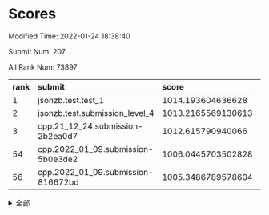 # Scores

Modified Time: 2022-01-24 18:38:40

Submit Num: 207

All Rank Num: 73897

| rank |               submit               |       score        |       sigma        | pk_num |
| :--- | :--------------------------------- | :----------------- | :----------------- | :----- |
| 1    | jsonzb.test.test_1                 | 1014.193604636628  | 0.8298391783254098 | 1424   |
| 2    | jsonzb.test.submission_level_4     | 1013.2165569130613 | 0.8160601812333191 | 1430   |
| 3    | cpp.21_12_24.submission-2b2ea0d7   | 1012.615790940066  | 0.8073191070261305 | 1428   |
| 54   | cpp.2022_01_09.submission-5b0e3de2 | 1006.0445703502828 | 0.7242837809707983 | 1434   |
| 56   | cpp.2022_01_09.submission-816672bd | 1005.3486789578604 | 0.7075542987877282 | 1426   |


<details>
<summary>全部</summary>

| rank |                 submit                 |       score        |       sigma        | pk_num |
| :--- | :------------------------------------- | :----------------- | :----------------- | :----- |
| 1    | jsonzb.test.test_1                     | 1014.193604636628  | 0.8298391783254098 | 1424   |
| 2    | jsonzb.test.submission_level_4         | 1013.2165569130613 | 0.8160601812333191 | 1430   |
| 3    | cpp.21_12_24.submission-2b2ea0d7       | 1012.615790940066  | 0.8073191070261305 | 1428   |
| 4    | gobigger.level_3.submission_level_3_1  | 1012.2138350880956 | 0.7986702701221016 | 1431   |
| 5    | gobigger.level_3.submission_level_3_7  | 1011.4705809701045 | 0.7844840824313398 | 1423   |
| 6    | gobigger.level_3.submission_level_3_0  | 1011.1474634205292 | 0.7802693058258923 | 1431   |
| 7    | gobigger.level_3.submission_level_3_6  | 1010.9559797561953 | 0.7946195490571302 | 1429   |
| 8    | gobigger.level_3.submission_level_3_13 | 1010.8115862751795 | 0.7613343327086136 | 1426   |
| 9    | gobigger.level_3.submission_level_3_8  | 1010.6597539413181 | 0.7769575242250669 | 1429   |
| 10   | gobigger.level_3.submission_level_3_21 | 1010.6595129689857 | 0.7665530111504252 | 1427   |
| 11   | gobigger.level_3.submission_level_3_30 | 1010.5104162668572 | 0.7788249883817923 | 1426   |
| 12   | gobigger.level_3.submission_level_3_29 | 1010.4698858042893 | 0.7507446673012838 | 1427   |
| 13   | gobigger.level_3.submission_level_3_10 | 1010.3677102070666 | 0.7595100422579966 | 1429   |
| 14   | gobigger.level_3.submission_level_3_28 | 1010.2585282433298 | 0.7389471552898599 | 1433   |
| 15   | gobigger.level_3.submission_level_3_45 | 1010.2462999906669 | 0.7648270328270347 | 1430   |
| 16   | gobigger.level_3.submission_level_3_26 | 1010.2462812461105 | 0.759366465464318  | 1423   |
| 17   | gobigger.level_3.submission_level_3_39 | 1010.1163354149675 | 0.7574453120160554 | 1429   |
| 18   | gobigger.level_3.submission_level_3_34 | 1010.0706848964659 | 0.7476037328408444 | 1419   |
| 19   | gobigger.level_3.submission_level_3_15 | 1010.0399673346984 | 0.7480356653328922 | 1426   |
| 20   | gobigger.level_3.submission_level_3_41 | 1010.0241596562544 | 0.7488526353339597 | 1427   |
| 21   | gobigger.level_3.submission_level_3_47 | 1010.0186881546946 | 0.7637404218486483 | 1424   |
| 22   | gobigger.level_3.submission_level_3_33 | 1010.0141552889849 | 0.7624987765194264 | 1423   |
| 23   | gobigger.level_3.submission_level_3_31 | 1009.9416299860211 | 0.7573348346747075 | 1427   |
| 24   | gobigger.level_3.submission_level_3_38 | 1009.919940773584  | 0.7647816518448182 | 1422   |
| 25   | gobigger.level_3.submission_level_3_19 | 1009.8893089080171 | 0.7511228857215597 | 1429   |
| 26   | gobigger.level_3.submission_level_3_14 | 1009.8857467142604 | 0.7579522194667978 | 1427   |
| 27   | gobigger.level_3.submission_level_3_4  | 1009.8132146133411 | 0.795106190237662  | 1425   |
| 28   | gobigger.level_3.submission_level_3_3  | 1009.773020034898  | 0.7406504575618662 | 1430   |
| 29   | gobigger.level_3.submission_level_3_20 | 1009.5999463715858 | 0.7723788535077011 | 1427   |
| 30   | gobigger.level_3.submission_level_3_2  | 1009.5949773867326 | 0.7392343504678132 | 1429   |
| 31   | gobigger.level_3.submission_level_3_48 | 1009.5257269122121 | 0.7761264621152846 | 1433   |
| 32   | gobigger.level_3.submission_level_3_27 | 1009.4293589063258 | 0.7554309637388832 | 1431   |
| 33   | gobigger.level_3.submission_level_3_35 | 1009.4155775731058 | 0.7229706466096628 | 1431   |
| 34   | gobigger.level_3.submission_level_3_43 | 1009.3726670658227 | 0.7581867529319113 | 1432   |
| 35   | gobigger.level_3.submission_level_3_37 | 1009.3472331519462 | 0.7507876495383732 | 1424   |
| 36   | gobigger.level_3.submission_level_3_49 | 1009.2825257125154 | 0.7687430927725407 | 1427   |
| 37   | gobigger.level_3.submission_level_3_17 | 1009.2361037026764 | 0.7546671933896433 | 1430   |
| 38   | gobigger.level_3.submission_level_3_42 | 1009.1872078432966 | 0.7528412108226566 | 1429   |
| 39   | gobigger.level_3.submission_level_3_32 | 1009.1191327239106 | 0.755277815028809  | 1428   |
| 40   | gobigger.level_3.submission_level_3_9  | 1009.0809013185186 | 0.7639263920763035 | 1432   |
| 41   | gobigger.level_3.submission_level_3_11 | 1009.044837002677  | 0.7462431217067488 | 1426   |
| 42   | gobigger.level_3.submission_level_3_16 | 1009.0287346472882 | 0.7466594720384669 | 1431   |
| 43   | gobigger.level_3.submission_level_3_46 | 1008.8314269213218 | 0.7450963923286996 | 1424   |
| 44   | gobigger.level_3.submission_level_3_5  | 1008.765897410581  | 0.7767912029354602 | 1432   |
| 45   | gobigger.level_3.submission_level_3_40 | 1008.7633842061291 | 0.7366725041628513 | 1434   |
| 46   | gobigger.level_3.submission_level_3_36 | 1008.748665234026  | 0.7730791536891266 | 1424   |
| 47   | gobigger.level_3.submission_level_3_23 | 1008.6304338207225 | 0.7657965036952445 | 1425   |
| 48   | gobigger.level_3.submission_level_3_44 | 1008.5872173611017 | 0.7383698690785596 | 1426   |
| 49   | gobigger.level_3.submission_level_3_12 | 1008.5845181759302 | 0.7526184817978416 | 1431   |
| 50   | gobigger.level_3.submission_level_3_22 | 1008.4141548284477 | 0.7590914101403503 | 1428   |
| 51   | gobigger.level_3.submission_level_3_25 | 1008.409844553937  | 0.7459365654904386 | 1422   |
| 52   | gobigger.level_3.submission_level_3_24 | 1008.4069023046569 | 0.755787438066519  | 1430   |
| 53   | gobigger.level_3.submission_level_3_18 | 1007.5744447266829 | 0.7401698816852713 | 1428   |
| 54   | cpp.2022_01_09.submission-5b0e3de2     | 1006.0445703502828 | 0.7242837809707983 | 1434   |
| 55   | gobigger.level_1.submission_level_1_23 | 1005.7566182191331 | 0.7260084823830668 | 1432   |
| 56   | cpp.2022_01_09.submission-816672bd     | 1005.3486789578604 | 0.7075542987877282 | 1426   |
| 57   | gobigger.level_1.submission_level_1_32 | 1005.1782812727206 | 0.7096632683101103 | 1431   |
| 58   | gobigger.level_1.submission_level_1_6  | 1004.9689640394301 | 0.7217001860030725 | 1427   |
| 59   | gobigger.level_1.submission_level_1_48 | 1004.7077712850629 | 0.7222311141305172 | 1430   |
| 60   | gobigger.level_1.submission_level_1_35 | 1004.5845032914151 | 0.7243305807444566 | 1425   |
| 61   | gobigger.level_1.submission_level_1_46 | 1004.5667011461862 | 0.7160795802803424 | 1428   |
| 62   | gobigger.level_1.submission_level_1_41 | 1004.472168485896  | 0.7180727976273072 | 1430   |
| 63   | gobigger.level_1.submission_level_1_7  | 1004.390780616304  | 0.7146875385974436 | 1428   |
| 64   | gobigger.level_1.submission_level_1_2  | 1004.2555525363248 | 0.7168660487923477 | 1426   |
| 65   | gobigger.level_1.submission_level_1_5  | 1004.1614775710547 | 0.7175074201554321 | 1430   |
| 66   | gobigger.level_1.submission_level_1_22 | 1004.1150494265715 | 0.7130031996887816 | 1431   |
| 67   | gobigger.level_1.submission_level_1_8  | 1003.9563366497047 | 0.707361961326214  | 1428   |
| 68   | gobigger.level_1.submission_level_1_36 | 1003.9421171243159 | 0.7022583812168486 | 1428   |
| 69   | gobigger.level_1.submission_level_1_10 | 1003.9057323979922 | 0.721027613375151  | 1430   |
| 70   | gobigger.level_1.submission_level_1_12 | 1003.8773532412625 | 0.7186005587072213 | 1421   |
| 71   | gobigger.level_1.submission_level_1_49 | 1003.8305036081395 | 0.7149913050016692 | 1427   |
| 72   | gobigger.level_1.submission_level_1_38 | 1003.7519246925608 | 0.7196135885691359 | 1429   |
| 73   | gobigger.level_1.submission_level_1_26 | 1003.7022979089303 | 0.7212529525726109 | 1426   |
| 74   | gobigger.level_1.submission_level_1_28 | 1003.6155948848844 | 0.7279463995589429 | 1426   |
| 75   | gobigger.level_1.submission_level_1_20 | 1003.5948349014709 | 0.7225341406521717 | 1426   |
| 76   | gobigger.level_1.submission_level_1_0  | 1003.536054698644  | 0.7128273337275619 | 1428   |
| 77   | gobigger.level_1.submission_level_1_42 | 1003.5177504266451 | 0.7176496042280248 | 1430   |
| 78   | gobigger.level_1.submission_level_1_14 | 1003.4498405235728 | 0.715365643367488  | 1428   |
| 79   | gobigger.level_1.submission_level_1_1  | 1003.2740027117568 | 0.7113423646612423 | 1429   |
| 80   | gobigger.level_1.submission_level_1_40 | 1003.2457000074627 | 0.711758514314715  | 1423   |
| 81   | gobigger.level_1.submission_level_1_21 | 1003.2454366119905 | 0.7080852808921962 | 1427   |
| 82   | gobigger.level_1.submission_level_1_9  | 1003.2411787509538 | 0.7006427099662854 | 1430   |
| 83   | gobigger.level_1.submission_level_1_45 | 1003.2143109239958 | 0.7248617352778918 | 1427   |
| 84   | gobigger.level_1.submission_level_1_19 | 1003.146357629639  | 0.7145260956253243 | 1425   |
| 85   | gobigger.level_1.submission_level_1_34 | 1003.1444738856641 | 0.7242183006288634 | 1421   |
| 86   | gobigger.level_1.submission_level_1_31 | 1003.1117239106809 | 0.7042077469263894 | 1430   |
| 87   | gobigger.level_1.submission_level_1_16 | 1003.0811658293873 | 0.7160238384409958 | 1428   |
| 88   | gobigger.level_1.submission_level_1_43 | 1003.0605294138003 | 0.7123671986286599 | 1427   |
| 89   | gobigger.level_1.submission_level_1_27 | 1003.0265282496198 | 0.7173426877831409 | 1428   |
| 90   | gobigger.level_1.submission_level_1_37 | 1002.9895348160641 | 0.7141071535130294 | 1426   |
| 91   | gobigger.level_1.submission_level_1_29 | 1002.9650034293176 | 0.718416835394151  | 1428   |
| 92   | gobigger.level_1.submission_level_1_18 | 1002.9450024044994 | 0.7130599321106672 | 1434   |
| 93   | gobigger.level_1.submission_level_1_30 | 1002.9143431395914 | 0.7092744011274613 | 1431   |
| 94   | gobigger.level_1.submission_level_1_47 | 1002.8943664885246 | 0.7192819844628366 | 1432   |
| 95   | gobigger.level_1.submission_level_1_11 | 1002.8901327004883 | 0.7029249774770433 | 1432   |
| 96   | gobigger.level_1.submission_level_1_13 | 1002.7047447319096 | 0.7274577688374556 | 1426   |
| 97   | gobigger.level_1.submission_level_1_3  | 1002.68777654655   | 0.7213393233387155 | 1431   |
| 98   | gobigger.level_1.submission_level_1_17 | 1002.66726367182   | 0.7177420468738274 | 1420   |
| 99   | gobigger.level_1.submission_level_1_44 | 1002.6664224372291 | 0.7144399547054331 | 1428   |
| 100  | gobigger.level_1.submission_level_1_4  | 1002.5228051808405 | 0.7108084528143713 | 1430   |
| 101  | gobigger.level_1.submission_level_1_25 | 1002.4984047389489 | 0.7079219352183216 | 1431   |
| 102  | gobigger.level_1.submission_level_1_33 | 1002.4534648630414 | 0.715173784005903  | 1427   |
| 103  | gobigger.level_1.submission_level_1_15 | 1002.3432860219262 | 0.7148546782075159 | 1428   |
| 104  | gobigger.level_1.submission_level_1_39 | 1002.004469326825  | 0.7111610151579945 | 1429   |
| 105  | gobigger.level_1.submission_level_1_24 | 1001.6229234556591 | 0.7075392671369123 | 1431   |
| 106  | gobigger.random.submission_random_14   | 997.2147816379368  | 0.7026466923655467 | 1432   |
| 107  | gobigger.random.submission_random_33   | 997.1425896997459  | 0.7159098391175005 | 1425   |
| 108  | gobigger.random.submission_random_18   | 996.7919982947079  | 0.711064190088107  | 1426   |
| 109  | gobigger.random.submission_random_27   | 996.6965344171583  | 0.7101887745520618 | 1426   |
| 110  | gobigger.random.submission_random_13   | 996.6758572873497  | 0.7153388187840425 | 1427   |
| 111  | gobigger.random.submission_random_48   | 996.6220911361913  | 0.7136842402920499 | 1431   |
| 112  | gobigger.random.submission_random_22   | 996.5242276054674  | 0.7230600973429304 | 1425   |
| 113  | gobigger.random.submission_random_23   | 996.4482996544662  | 0.7172024988150372 | 1425   |
| 114  | gobigger.random.submission_random_24   | 996.4111865605036  | 0.7214203536656458 | 1427   |
| 115  | gobigger.random.submission_random_20   | 996.3634759729305  | 0.7097531543283783 | 1430   |
| 116  | gobigger.random.submission_random_1    | 996.2671164948787  | 0.7104280497881137 | 1424   |
| 117  | gobigger.random.submission_random_8    | 996.2550288439528  | 0.7167706287367427 | 1424   |
| 118  | gobigger.random.submission_random_30   | 996.1694250543118  | 0.7061137915654961 | 1432   |
| 119  | gobigger.random.submission_random_41   | 996.1601825535062  | 0.7168847376790692 | 1429   |
| 120  | gobigger.random.submission_random_28   | 996.135092806681   | 0.7150595637973318 | 1428   |
| 121  | gobigger.random.submission_random_44   | 996.0740482322543  | 0.7200414297665173 | 1431   |
| 122  | gobigger.random.submission_random_7    | 996.0313683815659  | 0.7101286576507654 | 1425   |
| 123  | gobigger.random.submission_random_25   | 996.0284067375164  | 0.7163696470449998 | 1431   |
| 124  | gobigger.random.submission_random_16   | 995.941640219216   | 0.714025387927123  | 1432   |
| 125  | gobigger.random.submission_random_49   | 995.9200296542799  | 0.7091415359571931 | 1425   |
| 126  | gobigger.random.submission_random_19   | 995.9194683704851  | 0.7200023368046754 | 1434   |
| 127  | gobigger.random.submission_random_45   | 995.8905156406864  | 0.7256483358557324 | 1434   |
| 128  | gobigger.random.submission_random_47   | 995.8902867771184  | 0.7210013786609302 | 1427   |
| 129  | gobigger.random.submission_random_46   | 995.8833661042729  | 0.7254824798536281 | 1432   |
| 130  | gobigger.random.submission_random_17   | 995.7829235748019  | 0.7053434245501254 | 1429   |
| 131  | gobigger.random.submission_random_12   | 995.7232678566863  | 0.7219258578420875 | 1425   |
| 132  | gobigger.random.submission_random_21   | 995.6944912743463  | 0.7094251564178287 | 1429   |
| 133  | gobigger.random.submission_random_6    | 995.6893567170796  | 0.7113976273572926 | 1425   |
| 134  | gobigger.random.submission_random_9    | 995.680327915766   | 0.7263001104548567 | 1430   |
| 135  | gobigger.random.submission_random_3    | 995.6799086773343  | 0.7274592741447717 | 1428   |
| 136  | gobigger.random.submission_random_43   | 995.5953597215604  | 0.7291504428380827 | 1424   |
| 137  | gobigger.random.submission_random_31   | 995.5577589750956  | 0.7159422958211699 | 1418   |
| 138  | gobigger.random.submission_random_34   | 995.5470393862076  | 0.7049110432845634 | 1431   |
| 139  | gobigger.random.submission_random_15   | 995.5117481204866  | 0.6994280626602917 | 1429   |
| 140  | gobigger.random.submission_random_10   | 995.4725185458019  | 0.7176965707633398 | 1431   |
| 141  | gobigger.random.submission_random_32   | 995.4545188126812  | 0.7079610156236634 | 1424   |
| 142  | gobigger.random.submission_random_5    | 995.4240032511227  | 0.714006606714274  | 1425   |
| 143  | gobigger.random.submission_random_42   | 995.4237993668129  | 0.700517187866332  | 1428   |
| 144  | gobigger.random.submission_random_29   | 995.3521084073363  | 0.7106257052414416 | 1424   |
| 145  | gobigger.random.submission_random_26   | 995.3347520150431  | 0.7115658437927503 | 1432   |
| 146  | gobigger.random.submission_random_4    | 995.1933900115931  | 0.7209185886335399 | 1425   |
| 147  | gobigger.random.submission_random_36   | 995.1553297192792  | 0.7073519508924522 | 1428   |
| 148  | gobigger.random.submission_random_39   | 995.1423224022844  | 0.7185779985382406 | 1423   |
| 149  | gobigger.random.submission_random_2    | 995.1129846548572  | 0.7140337545750534 | 1428   |
| 150  | gobigger.random.submission_random_0    | 995.0465706874121  | 0.7206907737132446 | 1425   |
| 151  | gobigger.random.submission_random_37   | 994.9841076799164  | 0.7327753361664782 | 1432   |
| 152  | gobigger.random.submission_random_40   | 994.6665215420303  | 0.705323047364574  | 1427   |
| 153  | gobigger.random.submission_random_38   | 994.5595394000565  | 0.7009955113035523 | 1430   |
| 154  | gobigger.random.submission_random_11   | 994.5387068772718  | 0.713526578436207  | 1431   |
| 155  | gobigger.random.submission_random_35   | 994.2187909128799  | 0.7061628226991504 | 1431   |
| 156  | gobigger.level_2.submission_level_2_13 | 993.8321595923655  | 0.7429254701020478 | 1430   |
| 157  | gobigger.level_2.submission_level_2_38 | 993.4061589857205  | 0.7413554336063094 | 1427   |
| 158  | gobigger.level_2.submission_level_2_23 | 993.3550342169916  | 0.7189201516244146 | 1430   |
| 159  | gobigger.level_2.submission_level_2_9  | 993.3271087595555  | 0.7263417840897617 | 1422   |
| 160  | gobigger.level_2.submission_level_2_48 | 993.3112422026244  | 0.7349491383300255 | 1432   |
| 161  | gobigger.level_2.submission_level_2_24 | 993.2546330544088  | 0.7393938535093754 | 1428   |
| 162  | gobigger.level_2.submission_level_2_32 | 993.2361689571242  | 0.7365381780074655 | 1428   |
| 163  | gobigger.level_2.submission_level_2_21 | 993.1589870794517  | 0.7316974066949603 | 1428   |
| 164  | gobigger.level_2.submission_level_2_4  | 992.8911299968339  | 0.7485714715292708 | 1428   |
| 165  | gobigger.level_2.submission_level_2_44 | 992.8766298626091  | 0.7420977575801748 | 1424   |
| 166  | gobigger.level_2.submission_level_2_5  | 992.8438860324248  | 0.7513509983947531 | 1428   |
| 167  | gobigger.level_2.submission_level_2_2  | 992.83492794573    | 0.7374661458267102 | 1428   |
| 168  | gobigger.level_2.submission_level_2_34 | 992.7104796337339  | 0.7484881964890012 | 1426   |
| 169  | gobigger.level_2.submission_level_2_35 | 992.693529843393   | 0.73080250301339   | 1428   |
| 170  | gobigger.level_2.submission_level_2_49 | 992.5093264341164  | 0.7389933183651662 | 1430   |
| 171  | gobigger.level_2.submission_level_2_30 | 992.4732848713813  | 0.732732245813066  | 1430   |
| 172  | gobigger.level_2.submission_level_2_36 | 992.440340317755   | 0.7509193603770007 | 1427   |
| 173  | gobigger.level_2.submission_level_2_47 | 992.405381450533   | 0.7372740737807857 | 1427   |
| 174  | gobigger.level_2.submission_level_2_40 | 992.2573865047469  | 0.7582059513915979 | 1430   |
| 175  | gobigger.level_2.submission_level_2_17 | 992.2541747775507  | 0.7521076452115938 | 1432   |
| 176  | gobigger.level_2.submission_level_2_42 | 992.2099761618001  | 0.7445893818209969 | 1433   |
| 177  | gobigger.level_2.submission_level_2_19 | 992.1553210043936  | 0.7452739311522925 | 1429   |
| 178  | gobigger.level_2.submission_level_2_28 | 992.1225684256764  | 0.7429057574113493 | 1424   |
| 179  | gobigger.level_2.submission_level_2_15 | 992.1204739279955  | 0.7379074617018397 | 1429   |
| 180  | gobigger.level_2.submission_level_2_0  | 992.1019924078083  | 0.7551994679844621 | 1425   |
| 181  | gobigger.level_2.submission_level_2_8  | 992.0990690641866  | 0.7414482826429307 | 1429   |
| 182  | gobigger.level_2.submission_level_2_10 | 992.0307778271497  | 0.7318557099899128 | 1427   |
| 183  | gobigger.level_2.submission_level_2_25 | 991.9759363428783  | 0.7488262684449958 | 1429   |
| 184  | gobigger.level_2.submission_level_2_22 | 991.9584130835669  | 0.7382473514870689 | 1428   |
| 185  | gobigger.level_2.submission_level_2_41 | 991.9445758246701  | 0.7466633298965104 | 1428   |
| 186  | gobigger.level_2.submission_level_2_6  | 991.8660552452347  | 0.7553422365536502 | 1428   |
| 187  | gobigger.level_2.submission_level_2_31 | 991.8104412952107  | 0.7572794310257596 | 1427   |
| 188  | gobigger.level_2.submission_level_2_26 | 991.7985723938644  | 0.7425798765532867 | 1429   |
| 189  | gobigger.level_2.submission_level_2_1  | 991.6942158471835  | 0.7596792955634705 | 1428   |
| 190  | gobigger.level_2.submission_level_2_45 | 991.6185983420556  | 0.7514653576154753 | 1424   |
| 191  | gobigger.level_2.submission_level_2_33 | 991.573830643263   | 0.7499240604726988 | 1432   |
| 192  | gobigger.level_2.submission_level_2_39 | 991.5430165705228  | 0.742288370803838  | 1432   |
| 193  | gobigger.level_2.submission_level_2_27 | 991.3874570181441  | 0.7486960215034272 | 1427   |
| 194  | gobigger.level_2.submission_level_2_12 | 991.3838375101087  | 0.7584182653909051 | 1431   |
| 195  | gobigger.level_2.submission_level_2_46 | 991.3791434379098  | 0.7700934455105104 | 1421   |
| 196  | gobigger.level_2.submission_level_2_20 | 991.3581445958825  | 0.7437129567961602 | 1431   |
| 197  | gobigger.level_2.submission_level_2_37 | 991.2555246972676  | 0.747001465863192  | 1425   |
| 198  | gobigger.level_2.submission_level_2_18 | 991.2124815305468  | 0.7468225726507083 | 1428   |
| 199  | gobigger.level_2.submission_level_2_43 | 990.958361146332   | 0.762973557038483  | 1427   |
| 200  | gobigger.level_2.submission_level_2_29 | 990.9093963779324  | 0.7864557909280672 | 1433   |
| 201  | gobigger.level_2.submission_level_2_14 | 990.9066119398765  | 0.7518099107073255 | 1428   |
| 202  | gobigger.level_2.submission_level_2_16 | 990.8791028180389  | 0.7690910655907598 | 1423   |
| 203  | gobigger.level_2.submission_level_2_3  | 990.6834886976887  | 0.7707049254426127 | 1429   |
| 204  | gobigger.level_2.submission_level_2_7  | 990.207521427439   | 0.7457283414331922 | 1429   |
| 205  | gobigger.level_2.submission_level_2_11 | 990.0660719126249  | 0.7435089045776001 | 1434   |
| 206  | gobigger.none.submission_none_1        | 976.7782618627632  | 1.3479778076119513 | 1427   |
| 207  | gobigger.none.submission_none_0        | 976.5754956041119  | 1.5117254345768942 | 1428   |

</details>